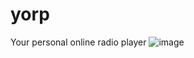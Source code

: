 # yorp
Your personal online radio player
![image](https://github.com/user-attachments/assets/d304b13b-ea59-41a5-8e24-a4413438b5e5)
